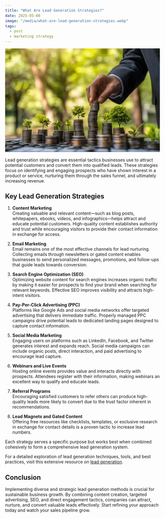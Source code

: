 ```yaml
---
title: "What Are Lead Generation Strategies?"
date: 2025-05-08
image: "/media/what-are-lead-generation-strategies.webp"
tags:
  - post
  - marketing strategy
---
```


![What Are Lead Generation Strategies?](/media/what-are-lead-generation-strategies.webp)

Lead generation strategies are essential tactics businesses use to attract potential customers and convert them into qualified leads. These strategies focus on identifying and engaging prospects who have shown interest in a product or service, nurturing them through the sales funnel, and ultimately increasing revenue.

## Key Lead Generation Strategies

1. **Content Marketing**  
   Creating valuable and relevant content—such as blog posts, whitepapers, ebooks, videos, and infographics—helps attract and educate potential customers. High-quality content establishes authority and trust while encouraging visitors to provide their contact information in exchange for access.

2. **Email Marketing**  
   Email remains one of the most effective channels for lead nurturing. Collecting emails through newsletters or gated content enables businesses to send personalized messages, promotions, and follow-ups that guide leads towards conversion.

3. **Search Engine Optimization (SEO)**  
   Optimizing website content for search engines increases organic traffic by making it easier for prospects to find your brand when searching for relevant keywords. Effective SEO improves visibility and attracts high-intent visitors.

4. **Pay-Per-Click Advertising (PPC)**  
   Platforms like Google Ads and social media networks offer targeted advertising that delivers immediate traffic. Properly managed PPC campaigns drive potential leads to dedicated landing pages designed to capture contact information.

5. **Social Media Marketing**  
   Engaging users on platforms such as LinkedIn, Facebook, and Twitter generates interest and expands reach. Social media campaigns can include organic posts, direct interaction, and paid advertising to encourage lead capture.

6. **Webinars and Live Events**  
   Hosting online events provides value and interacts directly with prospects. Attendees register with their information, making webinars an excellent way to qualify and educate leads.

7. **Referral Programs**  
   Encouraging satisfied customers to refer others can produce high-quality leads more likely to convert due to the trust factor inherent in recommendations.

8. **Lead Magnets and Gated Content**  
   Offering free resources like checklists, templates, or exclusive research in exchange for contact details is a proven tactic to increase lead numbers.

Each strategy serves a specific purpose but works best when combined cohesively to form a comprehensive lead generation system.

For a detailed exploration of lead generation techniques, tools, and best practices, visit this extensive resource on [lead generation](https://leadcraftr.com/posts/lead-generation/).

## Conclusion

Implementing diverse and strategic lead generation methods is crucial for sustainable business growth. By combining content creation, targeted advertising, SEO, and direct engagement tactics, companies can attract, nurture, and convert valuable leads effectively. Start refining your approach today and watch your sales pipeline grow.

